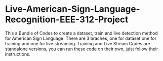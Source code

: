 # Live-American-Sign-Language-Recognition-EEE-312-Project
This a Bundle of Codes to create a dataset, train and live detection method for American Sign Language.
There are 3 braches, one for dataset one for training and one for live streaming.
Training and Live Stream Codes are standalone versions, you can run these code on their own, juist follow their instructions.
